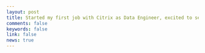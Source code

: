 ```yaml
---
layout: post
title: Started my first job with Citrix as Data Engineer, excited to see the new phase of life.
comments: false
keywords: false
link: false
news: true
---
```

